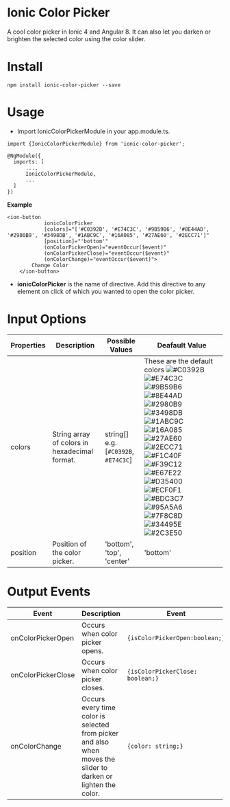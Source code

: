 # Ionic Color Picker
A cool color picker in Ionic 4 and Angular 8. It can also let you darken or brighten the selected color using the color slider.

# Install
```
npm install ionic-color-picker --save
```
# Usage
- Import IonicColorPickerModule in your app.module.ts.
```
import {IonicColorPickerModule} from 'ionic-color-picker';
```

```
@NgModule({
  imports: [
      ...,
      IonicColorPickerModule,
      ...
  ]
})
```

**Example**
```
<ion-button
            ionicColorPicker
            [colors]="['#C0392B', '#E74C3C', '#9B59B6', '#8E44AD', '#2980B9', '#3498DB', '#1ABC9C', '#16A085', '#27AE60', '#2ECC71']"
            [position]="'bottom'"
            (onColorPickerOpen)="eventOccur($event)"
            (onColorPickerClose)="eventOccur($event)"
            (onColorChange)="eventOccur($event)">
        Change Color
    </ion-button>
```
- **ionicColorPicker** is the name of directive. Add this directive to any element on click of which you wanted to open the color picker.

# Input Options

Properties | Description | Possible Values | Deafault Value
---|---|---|---
colors | String array of colors in hexadecimal format. | string[] e.g. [`#C0392B`, `#E74C3C`] | These are the default colors ![#C0392B](https://placehold.it/15/C0392B/000000?text=+) ![#E74C3C](https://placehold.it/15/E74C3C/000000?text=+) ![#9B59B6](https://placehold.it/15/9B59B6/000000?text=+) ![#8E44AD](https://placehold.it/15/8E44AD/000000?text=+) ![#2980B9](https://placehold.it/15/2980B9/000000?text=+) ![#3498DB](https://placehold.it/15/3498DB/000000?text=+) ![#1ABC9C](https://placehold.it/15/1ABC9C/000000?text=+) ![#16A085](https://placehold.it/15/16A085/000000?text=+) ![#27AE60](https://placehold.it/15/27AE60/000000?text=+) ![#2ECC71](https://placehold.it/15/2ECC71/000000?text=+) ![#F1C40F](https://placehold.it/15/F1C40F/000000?text=+) ![#F39C12](https://placehold.it/15/F39C12/000000?text=+) ![#E67E22](https://placehold.it/15/E67E22/000000?text=+) ![#D35400](https://placehold.it/15/D35400/000000?text=+) ![#ECF0F1](https://placehold.it/15/ECF0F1/000000?text=+) ![#BDC3C7](https://placehold.it/15/BDC3C7/000000?text=+) ![#95A5A6](https://placehold.it/15/95A5A6/000000?text=+) ![#7F8C8D](https://placehold.it/15/7F8C8D/000000?text=+) ![#34495E](https://placehold.it/15/34495E/000000?text=+) ![#2C3E50](https://placehold.it/15/2C3E50/000000?text=+)
position| Position of the color picker.| 'bottom', 'top', 'center' | 'bottom'

# Output Events

Event | Description | Event
---|---|---
onColorPickerOpen | Occurs when color picker opens. | ```{isColorPickerOpen:boolean;}```
onColorPickerClose | Occurs when color picker closes. | ```{isColorPickerClose: boolean;}```
onColorChange | Occurs every time color is selected from picker and also when moves the slider to darken or lighten the color. | ```{color: string;}```


